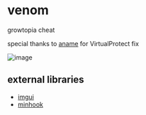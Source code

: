 # venom
growtopia cheat

special thanks to [aname](https://www.youtube.com/@aname0) for VirtualProtect fix

![image](https://user-images.githubusercontent.com/73388513/224387308-44d0e2e8-0bfb-4fac-a75c-500631385fa5.png)

## external libraries
* [imgui](https://github.com/ocornut/imgui)
* [minhook](https://github.com/TsudaKageyu/minhook)
